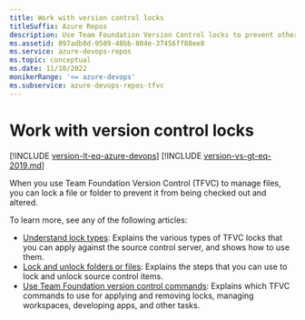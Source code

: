 ```yaml
---
title: Work with version control locks
titleSuffix: Azure Repos
description: Use Team Foundation Version Control locks to prevent others from checking out a file or folder. See resources on lock types and locking commands.
ms.assetid: 097adb8d-9509-48bb-804e-37456ff80ee8
ms.service: azure-devops-repos
ms.topic: conceptual
ms.date: 11/10/2022
monikerRange: '<= azure-devops'
ms.subservice: azure-devops-repos-tfvc
---
```



# Work with version control locks

[!INCLUDE [version-lt-eq-azure-devops](../../includes/version-lt-eq-azure-devops.md)]
[!INCLUDE [version-vs-gt-eq-2019.md](../../includes/version-vs-gt-eq-2019.md)]

When you use Team Foundation Version Control (TFVC) to manage files, you can lock a file or folder to prevent it from being checked out and altered.

To learn more, see any of the following articles: 

- [Understand lock types](understand-lock-types.md): Explains the various types of TFVC locks that you can apply against the source control server, and shows how to use them.
- [Lock and unlock folders or files](lock-unlock-folders-files.md): Explains the steps that you can use to lock and unlock source control items.
- [Use Team Foundation version control commands](use-team-foundation-version-control-commands.md): Explains which TFVC commands to use for applying and removing locks, managing workspaces, developing apps, and other tasks.

